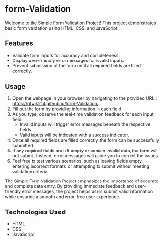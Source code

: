 # form-Validation

Welcome to the Simple Form Validation Project! This project demonstrates basic form validation using HTML, CSS, and JavaScript.


## Features

- Validate form inputs for accuracy and completeness.
- Display user-friendly error messages for invalid inputs.
- Prevent submission of the form until all required fields are filled correctly.

## Usage

1. Open the webpage in your browser by navigating to the provided URL : https://ritwik214.github.io/form-Validation/.
2. Fill out the form by providing information in each field.
3. As you type, observe the real-time validation feedback for each input field:
   - Invalid inputs will trigger error messages beneath the respective fields.
   - Valid inputs will be indicated with a success indicator.
4. Once all required fields are filled correctly, the form can be successfully submitted.
5. If any required fields are left empty or contain invalid data, the form will not submit. Instead, error messages will guide you to correct the issues.
6. Feel free to test various scenarios, such as leaving fields empty, entering incorrect formats, or attempting to submit without meeting validation criteria.

The Simple Form Validation Project emphasizes the importance of accurate and complete data entry. By providing immediate feedback and user-friendly error messages, the project helps users submit valid information while ensuring a smooth and error-free user experience.


## Technologies Used

- HTML
- CSS
- JavaScript

